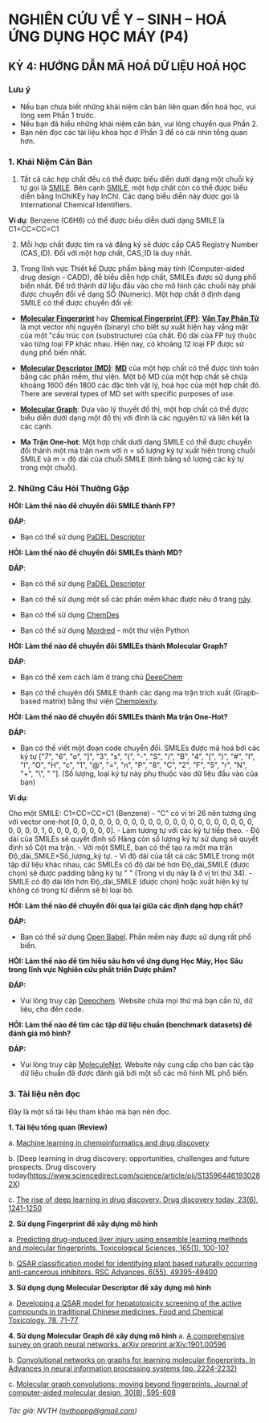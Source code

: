 # NGHIÊN CỨU VỀ Y – SINH – HOÁ ỨNG DỤNG HỌC MÁY (P4)
## KỲ 4: HƯỚNG DẪN MÃ HOÁ DỮ LIỆU HOÁ HỌC
### Lưu ý
 - Nếu bạn chưa biết những khái niệm căn bản liên quan đến hoá học, vui lòng xem Phần 1 trước.
 - Nếu bạn đã hiểu những khái niệm căn bản, vui lòng chuyển qua Phần 2.
 - Bạn nên đọc các tài liệu khoa học ở Phần 3 để có cái nhìn tổng quan hơn.

### 1. Khái Niệm Căn Bản
1. Tất cả các hợp chất đều có thể được biểu diễn dưới dạng một chuỗi ký tự gọi là [SMILE](https://www.daylight.com/dayhtml/doc/theory/theory.smiles.html). Bên cạnh [SMILE](https://www.daylight.com/dayhtml/doc/theory/theory.smiles.html), một hợp chất còn có thể được biểu diễn bằng InChiKEy hay InChI. Các dạng biểu diễn này được gọi là International Chemical Identifiers.

**Ví dụ**: Benzene (C6H6) có thể được biểu diễn dưới dạng SMILE là C1=CC=CC=C1

2. Mỗi hợp chất  được tìm ra và đăng ký sẽ được cấp CAS Registry Number (CAS_ID). Đối với một hợp chất, CAS_ID là duy nhất.

3. Trong lĩnh vực Thiết kế Dược phẩm bằng máy tính (Computer-aided drug design - CADD), để biểu diễn hợp chất, SMILEs được sử dụng phổ biến nhất. Để trở thành dữ liệu đầu vào cho mô hình các chuỗi này phải được chuyển đổi về dạng SỐ (Numeric). Một hợp chất ở định dạng SMILE có thể được chuyển đổi về:

- **[Molecular Fingerprint](https://www.daylight.com/dayhtml/doc/theory/theory.finger.html)** hay  **[Chemical Fingerprint (FP)](https://www.daylight.com/dayhtml/doc/theory/theory.finger.html)**: **[Vân Tay Phân Tử](https://www.daylight.com/dayhtml/doc/theory/theory.finger.html)** là mọt vector nhị nguyên (binary) cho biết sự xuất hiện hay vắng mặt của một "cấu trúc con (substructure) của chất. Độ dài của FP tuỳ thuộc vào từng loại FP khác nhau. Hiện nay, có khoảng 12 loại FP được sử dụng phổ biến nhất. 

- **[Molecular Descriptor (MD)](http://www.moleculardescriptors.eu/tutorials/what_is.htm)**: **[MD](http://www.moleculardescriptors.eu/tutorials/what_is.htm)** của một hợp chất có thể được tính toán bằng các phần mềm, thư viện. Một bộ MD của một hợp chất sẽ chứa khoảng 1600 đến 1800 các đặc tính vật lý, hoá học của một hợp chất đó. There are several types of MD set with specific purposes of use.

- **[Molecular Graph](https://tkipf.github.io/graph-convolutional-networks/)**: Dựa vào lý thuyết đồ thị, một hợp chất có thể được biểu diễn dưới dạng một đồ thị với đỉnh là các nguyên tử và liên kết là các cạnh.

- **Ma Trận One-hot**: Một hợp chất dưới dạng SMILE có thể được chuyển đối thành một ma trận n×m với n = số lượng ký tự xuất hiện trong chuỗi SMILE và m = độ dài của chuỗi SMILE (tính bằng số lượng các ký tự trong một chuỗi).
 

### 2. Những Câu Hỏi Thường Gặp
**HỎI: Làm thế nào để chuyển đổi SMILE thành FP?**

**ĐÁP**: 
- Bạn có thể sử dụng [PaDEL Descriptor](http://www.yapcwsoft.com/dd/padeldescriptor/)


**HỎI: Làm thế nào để chuyển đổi SMILEs thành MD?**

**ĐÁP**: 
- Bạn có thể sử dụng [PaDEL Descriptor](http://www.yapcwsoft.com/dd/padeldescriptor/)

- Bạn có thể sử dụng một số các phần mềm khác được nêu ở trang [này](http://www.moleculardescriptors.eu/softwares/softwares.htm).

- Bạn có thể sử dụng [ChemDes]((http://www.scbdd.com/chemdes/))

- Bạn có thể sử dụng [Mordred](http://mordred-descriptor.github.io/documentation/v0.1.0/introduction.html) – một thư viện Python


**HỎI: Làm thế nào để chuyển đổi SMILEs thành Molecular Graph?**

**ĐÁP**: 
- Bạn có thể xem cách làm ở trang chủ [DeepChem](https://deepchem.io/docs/notebooks/graph_convolutional_networks_for_tox21.html)

- Bạn có thể chuyên đổi SMILE thành các dạng ma trận trích xuất (Grapb-based matrix) bằng thư viện [Chemplexity](https://github.com/chemplexity/molecules).


**HỎI: Làm thế nào để chuyển đổi SMILEs thành Ma trận One-Hot?**

**ĐÁP:** 
- Bạn có thế viết một đoạn code chuyển đổi. 
SMILEs được mã hoá bởi các ký tự ["7", "6", "o", "]", "3", "s", "(", "-", "S", "/", "B", "4", "[", ")", "#", "I", "l", "O", "H", "c", "1", "@", "=", "n", "P", "8", "C", "2", "F", "5", "r", "N", "+", "\\", " "]. (Số lượng, loại ký tự này phụ thuộc vào dữ liệu đầu vào của bạn)

**Ví dụ**:

Cho một SMILE: C1=CC=CC=C1 (Benzene)
	- "C" có vị trí 26 nên tương ứng với vector one-hot [0, 0, 0, 0, 0, 0, 0, 0, 0, 0, 0, 0, 0, 0, 0, 0, 0, 0, 0, 0, 0, 0, 0, 0, 0, 0, 1, 0, 0, 0, 0, 0, 0, 0, 0]. 
	- Làm tương tự với các ký tự tiếp theo.
	- Độ dài của SMILEs sẽ quyết định số Hàng còn số lượng ký tự sử dụng sẽ quyết định số Cột ma trận.
	- Với một  SMILE, bạn có thể tạo ra một ma trận Độ_dài_SMILE×Số_lượng_ký tự.
	- Vì độ dài của tất cả các SMILE trong một tập dữ liệu khác nhau, các SMILEs có độ dài bé hơn Độ_dài_SMILE (được chọn) sẽ được padding bằng ký tự " " (Trong ví dụ này là ở vị trí thứ 34). 
	- SMILE có độ dài lớn hơn Độ_dài_SMILE (được chọn) hoặc xuất hiện ký tự không có trong từ điểnm sẽ bị loại bỏ. 


**HỎI: Làm thế nào để chuyển đổi qua lại giữa các định dạng hợp chất?**

**ĐÁP:** 
- Bạn có thể sử dụng [Open Babel](http://openbabel.org/wiki/Main_Page). Phần mềm này được sử dụng rất phổ biến.

**HỎI: Làm thế nào để tìm hiểu sâu hơn về ứng dụng Học Máy, Học Sâu trong lĩnh vực Nghiên cứu phất triển Dược phẩm?**

**ĐÁP:** 
- Vui lòng truy cập [Deepchem](https://deepchem.io). Website chứa mọi thứ mà bạn cần từ, dữ liệu, cho đến code.


**HỎI: Làm thế nào để tìm các tập dữ liệu chuẩn (benchmark datasets) để đánh giá mô hình?**

**ĐÁP:** 
- Vui lòng truy cập [MoleculeNet](http://moleculenet.ai/). Website này cung cấp cho bạn các tập dữ liệu chuẩn đã được đánh giá bới một số các mô hình ML phổ biến.

### 3. Tài liệu nên đọc
Đây là một số tài liệu tham khảo mà bạn nên đọc.

**1. Tài liệu tổng quan (Review)**

a. [Machine learning in chemoinformatics and drug discovery](https://www.sciencedirect.com/science/article/pii/S1359644617304695)

b. [Deep learning in drug discovery: opportunities, challenges and future prospects. Drug discovery today(https://www.sciencedirect.com/science/article/pii/S135964461930282X)

c. [The rise of deep learning in drug discovery. Drug discovery today, 23(6), 1241-1250](https://www.sciencedirect.com/science/article/pii/S1359644617303598)

**2. Sử dụng Fingerprint để xây dựng mô hình**

a. [Predicting drug-induced liver injury using ensemble learning methods and molecular fingerprints. Toxicological Sciences, 165(1), 100-107](https://academic.oup.com/toxsci/article/165/1/100/5000032)

b. [QSAR classification model for identifying plant based naturally occurring anti-cancerous inhibitors. RSC Advances, 6(55), 49395-49400](https://pubs.rsc.org/en/content/articlehtml/2016/ra/c6ra02772e)

**3. Sử dụng dụng Molecular Descriptor để xây dựng mô hình**

a. [Developing a QSAR model for hepatotoxicity screening of the active compounds in traditional Chinese medicines. Food and Chemical Toxicology, 78, 71-77]( https://www.sciencedirect.com/science/article/pii/S0278691515000332)

**4. Sử dụng Molecular Graph để xây dựng mô hình**
a. [A comprehensive survey on graph neural networks. arXiv preprint arXiv:1901.00596](https://arxiv.org/abs/1901.00596)

b. [Convolutional networks on graphs for learning molecular fingerprints. In Advances in neural information processing systems (pp. 2224-2232)](https://papers.nips.cc/paper/5954-convolutional-networks-on-graphs-for-learning-molecular-fingerprints)

c. [Molecular graph convolutions: moving beyond fingerprints. Journal of computer-aided molecular design, 30(8), 595-608](https://link.springer.com/article/10.1007/s10822-016-9938-8)


###### Tác giả: NVTH (nvthoang@gmail.com)
